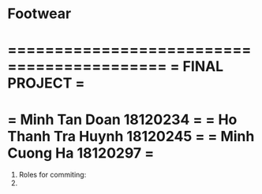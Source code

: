 # Footwear
===========================================
=           FINAL PROJECT                 =
===========================================
= Minh Tan Doan               18120234    =
= Ho Thanh Tra Huynh          18120245    =
= Minh Cuong Ha               18120297    =
===========================================

1. Roles for commiting:
2.
